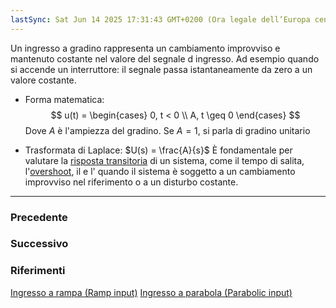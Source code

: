 ```yaml
---
lastSync: Sat Jun 14 2025 17:31:43 GMT+0200 (Ora legale dell’Europa centrale)
---
```

Un ingresso a gradino rappresenta un cambiamento improvviso e mantenuto costante nel valore del segnale d ingresso. Ad esempio quando si accende un interruttore: il segnale passa istantaneamente da zero a un valore costante.

- Forma matematica:
	$$
	u(t) =
	\begin{cases}
	0, t < 0 \\
	A, t \geq 0
	\end{cases}
	$$
	Dove $A$ è l'ampiezza del gradino. Se $A = 1$, si parla di gradino unitario

- Trasformata di Laplace: $U(s) = \frac{A}{s}$
	È fondamentale per valutare la [risposta transitoria](Risposta%20transitoria.md) di un sistema, come il tempo di salita, l'[overshoot](Overshoot.md), il [](Sistemi%20di%20controllo%20in%20catena%20chiusa.md#^c9f103|tempo%20di%20assestamento) e l'[](Errore%20a%20regime%20costante%20e%20non%20nullo.md#^76f787|errore%20a%20regime) quando il sistema è soggetto a un cambiamento improvviso nel riferimento o a un disturbo costante.


---
### Precedente


### Successivo


### Riferimenti
[Ingresso a rampa (Ramp input)](Ingresso%20a%20rampa%20(Ramp%20input).md)
[Ingresso a parabola (Parabolic input)](Ingresso%20a%20parabola%20(Parabolic%20input).md)